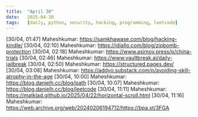 ```yaml
---
title:  "April 30"
date:   2025-04-30
tags:   [daily, python, security, hacking, programming, leetcode]
---
```


[30/04, 01:47] Maheshkumar: https://samkhawase.com/blog/hacking-kindle/
[30/04, 02:10] Maheshkumar: https://idiallo.com/blog/zipbomb-protection
[30/04, 02:18] Maheshkumar: https://www.asimov.press/p/china-trials
[30/04, 02:46] Maheshkumar: https://www.vaultbreak.ai/daily-jailbreak
[30/04, 02:50] Maheshkumar: https://structured.pages.dev/
[30/04, 03:08] Maheshkumar: https://addyo.substack.com/p/avoiding-skill-atrophy-in-the-age
[30/04, 10:00] Maheshkumar: https://blog.danielh.cc/blog/path
[30/04, 10:07] Maheshkumar: https://blog.danielh.cc/blog/leetcode
[30/04, 11:11] Maheshkumar: https://matklad.github.io/2025/04/22/horizontal-scroll.html
[30/04, 11:16] Maheshkumar: https://web.archive.org/web/20240206194712/https://bpa.st/3FGA